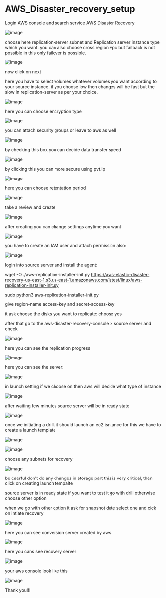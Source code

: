 # AWS_Disaster_recovery_setup

Login AWS console and search service AWS Disaster Recovery

![image](https://user-images.githubusercontent.com/85988020/183416652-52d1a074-4219-4152-8ca4-37a64a0458dc.png)

choose here replication-server subnet and Replication server instance type which you want. you can also choose cross region vpc but failback is not possible in this only failover is possible.

![image](https://user-images.githubusercontent.com/85988020/183418118-98dddf93-fd86-4e5c-807f-6f302b464b00.png)

now click on next

here you have to select volumes whatever volumes you want according to your source instance.
if you choose low then changes will be fast but the slow in replication-server as per your choice.

![image](https://user-images.githubusercontent.com/85988020/183418717-61a39ace-0e7a-4240-93fe-d250b16cd10d.png)

here you can choose encryption type

![image](https://user-images.githubusercontent.com/85988020/183419194-2f6fb352-5c5a-42e9-a3fb-df24a4a25d44.png)

you can attach security groups or leave to aws as well

![image](https://user-images.githubusercontent.com/85988020/183419366-784b1b09-f372-4f23-9910-95d13b3e2c92.png)

by checking this box you can decide data transfer speed

![image](https://user-images.githubusercontent.com/85988020/183419567-026009d8-b66d-4582-96b0-67f622ed53be.png)

by clicking this you can more secure using pvt.ip

![image](https://user-images.githubusercontent.com/85988020/183419832-c205b09a-c584-4894-be75-d2e605beed3e.png)

here you can choose retentation period

![image](https://user-images.githubusercontent.com/85988020/183420031-d89393a6-963a-454d-b7c4-b2000b3010b5.png)

take a review and create

![image](https://user-images.githubusercontent.com/85988020/183420270-74b7cea7-5c2c-40fe-b202-48debe078042.png)

after creating you can change settings anytime you want 

![image](https://user-images.githubusercontent.com/85988020/183420508-2604ba51-8839-4337-9354-b2a3f80c994a.png)

you have to create an IAM user and attach permission also:

![image](https://user-images.githubusercontent.com/85988020/183421092-75615bad-e5b4-4a4d-987c-e600a7fe3a78.png)

login into source server and install the agent:

wget -O ./aws-replication-installer-init.py https://aws-elastic-disaster-recovery-us-east-1.s3.us-east-1.amazonaws.com/latest/linux/aws-replication-installer-init.py

sudo python3 aws-replication-installer-init.py

give region-name access-key and secret-access-key 

it ask choose the disks you want to replicate: choose yes

after that go to the aws-disaster-recovery-console > source server and check 

![image](https://user-images.githubusercontent.com/85988020/183422692-96af04cd-3f37-43d8-aeeb-6dab3d03db41.png)

here you can see the replication progress

![image](https://user-images.githubusercontent.com/85988020/183422855-84cde75e-b640-4d23-8590-44cf4c12867a.png)

here you can see the server:

![image](https://user-images.githubusercontent.com/85988020/183423045-35aa30cf-4dde-4eb4-8eaa-2275d52f94e9.png)

in launch setting if we choose on then aws will decide what type of instance 

![image](https://user-images.githubusercontent.com/85988020/183423694-415df5b8-9757-423c-9779-dcfcfa5368e0.png)

after waiting few minutes source server will be in ready state

![image](https://user-images.githubusercontent.com/85988020/183424360-63e9c99e-a11b-4082-b08f-6ea7da1d937b.png)

once we initiating a drill. it should launch an ec2 isntance for this we have to create a launch template

![image](https://user-images.githubusercontent.com/85988020/183424795-f077aedb-c850-4bae-8f49-a11d9c25123a.png)

![image](https://user-images.githubusercontent.com/85988020/183424929-f08bc196-89ea-43d2-9714-3b350daebdef.png)

choose any subnets for recovery 

![image](https://user-images.githubusercontent.com/85988020/183425091-6eed9eee-4581-425e-9ead-af92405f3df4.png)

be caerful don't do any changes in storage part this is very critical, then click on creating launch tempalte

source server is in ready state if you want to test it go with drill otherwise choose other option

when we go with other option it ask for snapshot date select one and cick on intiate recovery

![image](https://user-images.githubusercontent.com/85988020/183425974-4f9f65ae-5218-4f89-afdc-68337caa67ca.png)

here you can see conversion server created by aws 

![image](https://user-images.githubusercontent.com/85988020/183426368-5755a026-43ec-433a-923b-c8656228ac34.png)

here you cans see recovery server 

![image](https://user-images.githubusercontent.com/85988020/183426964-d2c0c023-d0ef-43c8-aa1e-3712a1f9438e.png)

your aws console look like this 

![image](https://user-images.githubusercontent.com/85988020/183427586-be2fe0dd-954b-49a8-bfc2-e181652fa7f1.png)

Thank you!!!






